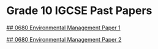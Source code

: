 # Grade 10 IGCSE Past Papers 

[## 0680 Environmental Management Paper 1](0680-EM-1.md)


[## 0680 Environmental Management Paper 2](0680-EM-2.md)




